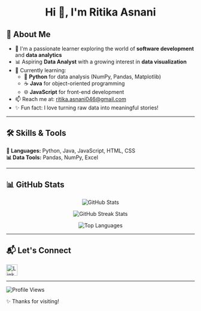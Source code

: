 <h1 align="center">Hi 👋, I'm Ritika Asnani</h1>

<h2>🧠 About Me</h2>

- 🔭 I'm a passionate learner exploring the world of **software development** and **data analytics**
- 📊 Aspiring **Data Analyst** with a growing interest in **data visualization**
- 🌱 Currently learning:
  - 🐍 <b>Python</b> for data analysis (NumPy, Pandas, Matplotlib)
  - ☕ <b>Java</b> for object-oriented programming
  - 🌐 <b>JavaScript</b> for front-end development
- 📫 Reach me at: <a href="mailto:ritika.asnani046@gmail.com">ritika.asnani046@gmail.com</a>
- ✨ Fun fact: I love turning raw data into meaningful stories!

<hr />

<h2>🛠️ Skills & Tools</h2>  

<b>💬 Languages:</b> Python, Java, JavaScript, HTML, CSS  
<b>📊 Data Tools:</b> Pandas, NumPy, Excel  

<hr />

<h2>📊 GitHub Stats</h2>

<p align="center">
  <img src="https://github-readme-stats.vercel.app/api?username=ritika-asnani&show_icons=true&theme=tokyonight" alt="GitHub Stats" />
</p>

<p align="center">
  <img src="https://github-readme-streak-stats.herokuapp.com/?user=ritika-asnani&theme=tokyonight" alt="GitHub Streak Stats" />
</p>

<p align="center">
  <img src="https://github-readme-stats.vercel.app/api/top-langs/?username=ritika-asnani&layout=compact&theme=tokyonight" alt="Top Languages" />
</p>

<hr />

<h2>📬 Let's Connect</h2>

<a href="https://www.linkedin.com/in/ritika-asnani-9b432a285/" target="_blank">
  <img src="https://cdn.jsdelivr.net/gh/devicons/devicon/icons/linkedin/linkedin-original.svg" alt="LinkedIn" width="30" height="30" />
</a>

<hr />

![Profile Views](https://komarev.com/ghpvc/?username=ritika-asnani&color=0A66C2&style=flat)


✨ Thanks for visiting!
